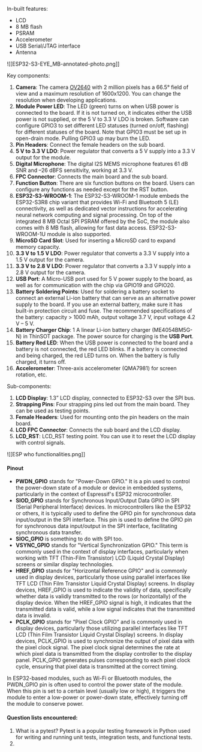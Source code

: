 
In-built features:
 - LCD
 - 8 MB flash
 - PSRAM
 - Accelerometer
 - USB Serial/JTAG interface
 - Antenna

![[ESP32-S3-EYE_MB-annotated-photo.png]]

Key components:
1. **Camera**: The camera [OV2640](https://github.com/espressif/esp32-camera) with 2 million pixels has a 66.5° field of view and a maximum resolution of 1600x1200. You can change the resolution when developing applications.
2. **Module Power LED**: The LED (green) turns on when USB power is connected to the board. If it is not turned on, it indicates either the USB power is not supplied, or the 5 V to 3.3 V LDO is broken. Software can configure GPIO3 to set different LED statuses (turned on/off, flashing) for different statuses of the board. Note that GPIO3 must be set up in open-drain mode. Pulling GPIO3 up may burn the LED.
3. **Pin Headers**: Connect the female headers on the sub board.
4. **5 V to 3.3 V LDO**: Power regulator that converts a 5 V supply into a 3.3 V output for the module.
5. **Digital Microphone**: The digital I2S MEMS microphone features 61 dB SNR and –26 dBFS sensitivity, working at 3.3 V. 
6. **FPC Connector**: Connects the main board and the sub board.
7. **Function Button**: There are six function buttons on the board. Users can configure any functions as needed except for the RST button.
8. **ESP32-S3-WROOM-1**: The ESP32-S3-WROOM-1 module embeds the ESP32-S3R8 chip variant that provides Wi-Fi and Bluetooth 5 (LE) connectivity, as well as dedicated vector instructions for accelerating neural network computing and signal processing. On top of the integrated 8 MB Octal SPI PSRAM offered by the SoC, the module also comes with 8 MB flash, allowing for fast data access. ESP32-S3-WROOM-1U module is also supported.
9. **MicroSD Card Slot**: Used for inserting a MicroSD card to expand memory capacity.
10. **3.3 V to 1.5 V LDO**: Power regulator that converts a 3.3 V supply into a 1.5 V output for the camera.
11. **3.3 V to 2.8 V LDO**: Power regulator that converts a 3.3 V supply into a 2.8 V output for the camera.
12. **USB Port**: A Micro-USB port used for 5 V power supply to the board, as well as for communication with the chip via GPIO19 and GPIO20.
13. **Battery Soldering Points**: Used for soldering a battery socket to connect an external Li-ion battery that can serve as an alternative power supply to the board. If you use an external battery, make sure it has built-in protection circuit and fuse. The recommended specifications of the battery: capacity > 1000 mAh, output voltage 3.7 V, input voltage 4.2 V – 5 V.
14. **Battery Charger Chip**: 1 A linear Li-ion battery charger (ME4054BM5G-N) in ThinSOT package. The power source for charging is the **USB Port**.
15. **Battery Red LED**: When the USB power is connected to the board and a battery is not connected, the red LED blinks. If a battery is connected and being charged, the red LED turns on. When the battery is fully charged, it turns off.
16. **Accelerometer**: Three-axis accelerometer (QMA7981) for screen rotation, etc.


Sub-components: 

1. **LCD Display**: 1.3” LCD display, connected to ESP32-S3 over the SPI bus.
2. **Strapping Pins**: Four strapping pins led out from the main board. They can be used as testing points.
3. **Female Headers**: Used for mounting onto the pin headers on the main board.
4. **LCD FPC Connector**: Connects the sub board and the LCD display.
5. **LCD_RST**: LCD_RST testing point. You can use it to reset the LCD display with control signals.



![[ESP who functionalities.png]]


#### Pinout
- **PWDN_GPIO** stands for "Power-Down GPIO." It is a pin used to control the power-down state of a module or device in embedded systems, particularly in the context of Espressif's ESP32 microcontroller.
- **SIOD_GPIO** stands for Synchronous Input/Output Data GPIO in SPI (Serial Peripheral Interface) devices. In microcontrollers like the ESP32 or others, it is typically used to define the GPIO pin for synchronous data input/output in the SPI interface. This pin is used to define the GPIO pin for synchronous data input/output in the SPI interface, facilitating synchronous data transfer.
- **SIOC_GPIO** is something to do with SPI too. 
- **VSYNC_GPIO** stands for "Vertical Synchronization GPIO." This term is commonly used in the context of display interfaces, particularly when working with TFT (Thin-Film Transistor) LCD (Liquid Crystal Display) screens or similar display technologies.
- **HREF_GPIO** stands for "Horizontal Reference GPIO" and is commonly used in display devices, particularly those using parallel interfaces like TFT LCD (Thin Film Transistor Liquid Crystal Display) screens.
  In display devices, HREF_GPIO is used to indicate the validity of data, specifically whether data is validly transmitted to the rows (or horizontally) of the display device. When the HREF_GPIO signal is high, it indicates that the transmitted data is valid, while a low signal indicates that the transmitted data is invalid.
- **PCLK_GPIO** stands for "Pixel Clock GPIO" and is commonly used in display devices, particularly those utilizing parallel interfaces like TFT LCD (Thin Film Transistor Liquid Crystal Display) screens.
  In display devices, PCLK_GPIO is used to synchronize the output of pixel data with the pixel clock signal. The pixel clock signal determines the rate at which pixel data is transmitted from the display controller to the display panel. PCLK_GPIO generates pulses corresponding to each pixel clock cycle, ensuring that pixel data is transmitted at the correct timing.



In ESP32-based modules, such as Wi-Fi or Bluetooth modules, the PWDN_GPIO pin is often used to control the power state of the module. When this pin is set to a certain level (usually low or high), it triggers the module to enter a low-power or power-down state, effectively turning off the module to conserve power.


#### Question lists encountered:
1. What is a pytest?
   Pytest is a popular testing framework in Python used for writing and running unit tests, integration tests, and functional tests.
2. 